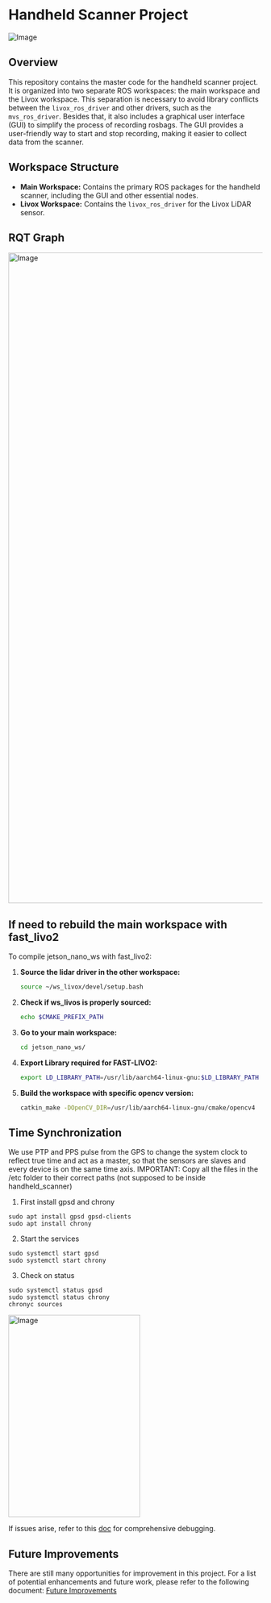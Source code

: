 # Handheld Scanner Project
![Image](https://github.com/user-attachments/assets/52144c85-02dd-4625-91a6-308406e5df9d)

## Overview

This repository contains the master code for the handheld scanner project. It is organized into two separate ROS workspaces: the main workspace and the Livox workspace. This separation is necessary to avoid library conflicts between the `livox_ros_driver` and other drivers, such as the `mvs_ros_driver`. Besides that, it also includes a graphical user interface (GUI) to simplify the process of recording rosbags. The GUI provides a user-friendly way to start and stop recording, making it easier to collect data from the scanner.

## Workspace Structure

* **Main Workspace:** Contains the primary ROS packages for the handheld scanner, including the GUI and other essential nodes.
* **Livox Workspace:** Contains the `livox_ros_driver` for the Livox LiDAR sensor.

## RQT Graph
<img width="2523" height="1291" alt="Image" src="https://github.com/user-attachments/assets/4544b30c-d86b-4233-b2c9-ab2f868ca844" />

## If need to rebuild the main workspace with fast_livo2
To compile jetson_nano_ws with fast_livo2:
1. **Source the lidar driver in the other workspace:**
    ```bash
    source ~/ws_livox/devel/setup.bash
    ```
    
2. **Check if ws_livos is properly sourced:** 
    ```bash
    echo $CMAKE_PREFIX_PATH
    ```
    
3. **Go to your main workspace:** 
    ```bash
    cd jetson_nano_ws/
    ```
    
4. **Export Library required for FAST-LIVO2:** 
    ```bash
    export LD_LIBRARY_PATH=/usr/lib/aarch64-linux-gnu:$LD_LIBRARY_PATH
    ```
    
5. **Build the workspace with specific opencv version:** 
    ```bash
    catkin_make -DOpenCV_DIR=/usr/lib/aarch64-linux-gnu/cmake/opencv4
    ```

## Time Synchronization
We use PTP and PPS pulse from the GPS to change the system clock to reflect true time and act as a master, so that the sensors are slaves and every device is on the same time axis. 
IMPORTANT: Copy all the files in the /etc folder to their correct paths (not supposed to be inside handheld_scanner)

1. First install gpsd and chrony
```
sudo apt install gpsd gpsd-clients
sudo apt install chrony
```
2. Start the services
```
sudo systemctl start gpsd
sudo systemctl start chrony
```
3. Check on status
```
sudo systemctl status gpsd
sudo systemctl status chrony
chronyc sources
```  

<img width="261" height="401" alt="Image" src="https://github.com/user-attachments/assets/b239db42-134a-4f33-a742-e40f2a28210c" />

If issues arise, refer to this [doc](https://docs.google.com/document/d/14yA3LwMBlG3bHGAYbcdWtrMJvjfTLG2fdKhIL_YmFFI/edit?usp=sharing) for comprehensive debugging.


## Future Improvements

There are still many opportunities for improvement in this project. For a list of potential enhancements and future work, please refer to the following document:
[Future Improvements](https://docs.google.com/document/d/1kc0jDXTHvJZl9womAMwVZ0JFm0FM8eKSd4X9cDq6aK4/edit?usp=drive_link)

